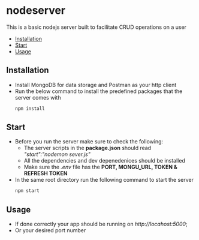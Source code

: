 # nodeserver
This is a basic nodejs server built to facilitate CRUD operations on a user

- [Installation](#installation)
- [Start](#start)
- [Usage](#usage)

## Installation
- Install MongoDB for data storage and Postman as your http client
- Run the below command to install the predefined packages that the server comes with
  ``` bash
  npm install
  ```
## Start
- Before you run the server make sure to check the following:
  - The server scripts in the **package.json** should read *"start":"nodemon sever.js"*
  - All the dependencies and dev depenedenices should be installed
  - Make sure the *.env* file has the **PORT, MONGU_URL, TOKEN & REFRESH TOKEN** 
- In the same root directory run the following command to start the server
  ``` bash
  npm start
  ```
## Usage
- If done correctly your app should be running on *http://locahost:5000*;
- Or your desired port number
